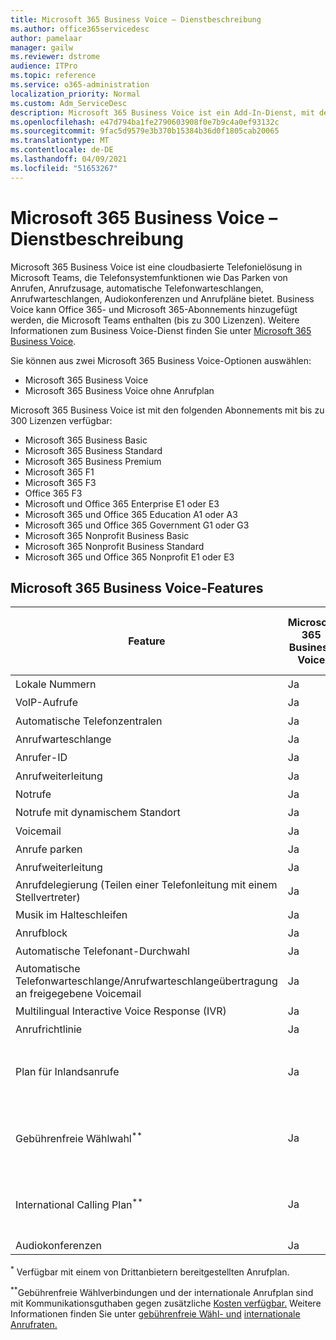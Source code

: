 ```yaml
---
title: Microsoft 365 Business Voice – Dienstbeschreibung
ms.author: office365servicedesc
author: pamelaar
manager: gailw
ms.reviewer: dstrome
audience: ITPro
ms.topic: reference
ms.service: o365-administration
localization_priority: Normal
ms.custom: Adm_ServiceDesc
description: Microsoft 365 Business Voice ist ein Add-In-Dienst, mit dem Sie Microsoft Teams für Telefonanrufe verwenden können. Dadurch werden Telefonsystem, Anrufplan für Inland, SMS und Audiokonferenzen kombiniert.
ms.openlocfilehash: e47d794ba1fe2790603908f0e7b9c4a0ef93132c
ms.sourcegitcommit: 9fac5d9579e3b370b15384b36d0f1805cab20065
ms.translationtype: MT
ms.contentlocale: de-DE
ms.lasthandoff: 04/09/2021
ms.locfileid: "51653267"
---
```

# <a name="microsoft-365-business-voice-service-description"></a>Microsoft 365 Business Voice – Dienstbeschreibung

Microsoft 365 Business Voice ist eine cloudbasierte Telefonielösung in Microsoft Teams, die Telefonsystemfunktionen wie Das Parken von Anrufen, Anrufzusage, automatische Telefonwarteschlangen, Anrufwarteschlangen, Audiokonferenzen und Anrufpläne bietet. Business Voice kann Office 365- und Microsoft 365-Abonnements hinzugefügt werden, die Microsoft Teams enthalten (bis zu 300 Lizenzen). Weitere Informationen zum Business Voice-Dienst finden Sie unter [Microsoft 365 Business Voice](/MicrosoftTeams/business-voice/whats-business-voice).

Sie können aus zwei Microsoft 365 Business Voice-Optionen auswählen:

- Microsoft 365 Business Voice
- Microsoft 365 Business Voice ohne Anrufplan

Microsoft 365 Business Voice ist mit den folgenden Abonnements mit bis zu 300 Lizenzen verfügbar:

- Microsoft 365 Business Basic
- Microsoft 365 Business Standard
- Microsoft 365 Business Premium
- Microsoft 365 F1
- Microsoft 365 F3
- Office 365 F3
- Microsoft und Office 365 Enterprise E1 oder E3
- Microsoft 365 und Office 365 Education A1 oder A3
- Microsoft 365 und Office 365 Government G1 oder G3
- Microsoft 365 Nonprofit Business Basic
- Microsoft 365 Nonprofit Business Standard
- Microsoft 365 und Office 365 Nonprofit E1 oder E3

## <a name="microsoft-365-business-voice-features"></a>Microsoft 365 Business Voice-Features

| Feature | Microsoft 365 Business Voice | Microsoft 365 Business Voice ohne Anrufplan |
|--------------------------------------------------------|------------------------------|---------------------------------------------------|
| Lokale Nummern | Ja | Ja<sup>*</sup> |
| VoIP-Aufrufe | Ja | Ja<sup>*</sup> |
| Automatische Telefonzentralen | Ja | Ja<sup>*</sup> |
| Anrufwarteschlange | Ja | Ja<sup>*</sup> |
| Anrufer-ID | Ja | Ja<sup>*</sup> |
| Anrufweiterleitung | Ja | Ja<sup>*</sup> |
| Notrufe | Ja | Ja<sup>*</sup> |
| Notrufe mit dynamischem Standort | Ja | Ja<sup>*</sup> |
| Voicemail | Ja | Ja<sup>*</sup> |
| Anrufe parken | Ja | Ja<sup>*</sup> |
| Anrufweiterleitung | Ja | Ja<sup>*</sup> |
| Anrufdelegierung (Teilen einer Telefonleitung mit einem Stellvertreter) | Ja | Ja<sup>*</sup> |
| Musik im Halteschleifen | Ja | Ja<sup>*</sup> |
| Anrufblock | Ja | Ja<sup>*</sup> |
| Automatische Telefonant-Durchwahl | Ja | Ja<sup>*</sup> |
| Automatische Telefonwarteschlange/Anrufwarteschlangeübertragung an freigegebene Voicemail | Ja | Ja<sup>*</sup> |
| Multilingual Interactive Voice Response (IVR) | Ja | Ja<sup>*</sup> |
| Anrufrichtlinie | Ja | Ja<sup>*</sup> |
| Plan für Inlandsanrufe | Ja | Erfordert einen Anrufplan eines Drittanbieters |
| Gebührenfreie Wählwahl<sup>**</sup> | Ja | Erfordert einen Anrufplan eines Drittanbieters |
| International Calling Plan<sup>**</sup> | Ja | Erfordert einen Anrufplan eines Drittanbieters |
| Audiokonferenzen | Ja | Ja |

<sup>*</sup> Verfügbar mit einem von Drittanbietern bereitgestellten Anrufplan.

<sup>**</sup>Gebührenfreie Wählverbindungen und der internationale Anrufplan sind mit Kommunikationsguthaben gegen zusätzliche [Kosten verfügbar.](/microsoftteams/what-are-communications-credits) Weitere Informationen finden Sie unter [gebührenfreie Wähl- und](/microsoftteams/toll-free-dialing-limitations-and-restrictions) [internationale Anrufraten.](https://www.microsoft.com/microsoft-365/microsoft-teams/voice-calling?rtc=1#ow-download-rates)